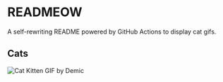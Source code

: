 # READMEOW

A self-rewriting README powered by GitHub Actions to display cat gifs.

## Cats

![Cat Kitten GIF by Demic](https://media4.giphy.com/media/v1.Y2lkPTlhY2QwMmRhZG5rYnYxZXllbDNhcXl6eHNud2Fha2NiMXIyaXQweGEyc3BwZXZqbyZlcD12MV9naWZzX3NlYXJjaCZjdD1n/3oriO0OEd9QIDdllqo/200.gif)
